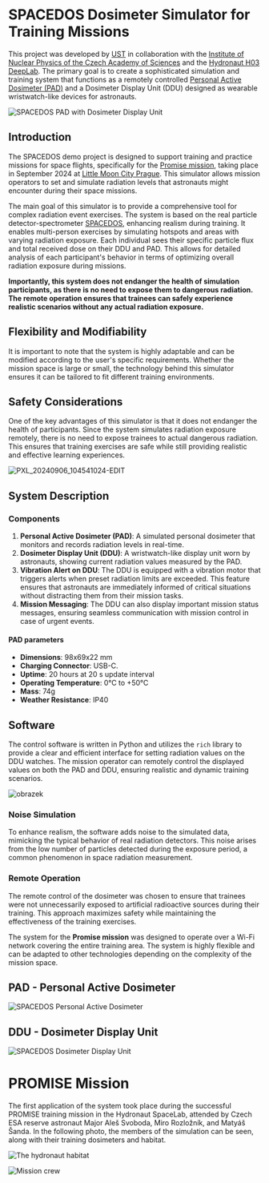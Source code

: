 # SPACEDOS Dosimeter Simulator for Training Missions

This project was developed by [UST](https://www.ust.cz/) in collaboration with the [Institute of Nuclear Physics of the Czech Academy of Sciences](https://ujf.cas.cz) and the [Hydronaut H03 DeepLab](https://hydronaut.eu/). The primary goal is to create a sophisticated simulation and training system that functions as a remotely controlled [Personal Active Dosimeter (PAD)](https://en.wikipedia.org/wiki/Electronic_personal_dosimeter) and a Dosimeter Display Unit (DDU) designed as wearable wristwatch-like devices for astronauts.

![SPACEDOS PAD with Dosimeter Display Unit](https://github.com/user-attachments/assets/acbfe5dc-d8ca-4c22-b7dc-aa1cb41bda3a)

## Introduction

The SPACEDOS demo project is designed to support training and practice missions for space flights, specifically for the [Promise mission](https://www.vesmirprolidstvo.cz/cs/aktuality/PROMISE/), taking place in September 2024 at [Little Moon City Prague](https://www.littlemooncity.eu/). This simulator allows mission operators to set and simulate radiation levels that astronauts might encounter during their space missions.

The main goal of this simulator is to provide a comprehensive tool for complex radiation event exercises. The system is based on the real particle detector-spectrometer [SPACEDOS](https://github.com/UniversalScientificTechnologies/SPACEDOS02), enhancing realism during training. It enables multi-person exercises by simulating hotspots and areas with varying radiation exposure. Each individual sees their specific particle flux and total received dose on their DDU and PAD. This allows for detailed analysis of each participant's behavior in terms of optimizing overall radiation exposure during missions.

**Importantly, this system does not endanger the health of simulation participants, as there is no need to expose them to dangerous radiation. The remote operation ensures that trainees can safely experience realistic scenarios without any actual radiation exposure.**

## Flexibility and Modifiability

It is important to note that the system is highly adaptable and can be modified according to the user's specific requirements. Whether the mission space is large or small, the technology behind this simulator ensures it can be tailored to fit different training environments.

## Safety Considerations

One of the key advantages of this simulator is that it does not endanger the health of participants. Since the system simulates radiation exposure remotely, there is no need to expose trainees to actual dangerous radiation. This ensures that training exercises are safe while still providing realistic and effective learning experiences.

![PXL_20240906_104541024-EDIT](https://github.com/user-attachments/assets/503f4cfc-e8f6-4ec3-b39a-3f0ce3d34f56)


## System Description

### Components

1. **Personal Active Dosimeter (PAD)**: A simulated personal dosimeter that monitors and records radiation levels in real-time.
2. **Dosimeter Display Unit (DDU)**: A wristwatch-like display unit worn by astronauts, showing current radiation values measured by the PAD.
3. **Vibration Alert on DDU**: The DDU is equipped with a vibration motor that triggers alerts when preset radiation limits are exceeded. This feature ensures that astronauts are immediately informed of critical situations without distracting them from their mission tasks.
4. **Mission Messaging**: The DDU can also display important mission status messages, ensuring seamless communication with mission control in case of urgent events.

#### PAD parameters

- **Dimensions**: 98x69x22 mm 
- **Charging Connector**: USB-C.
- **Uptime**: 20 hours at 20 s update interval
- **Operating Temperature**: 0°C to +50°C
- **Mass**: 74g
- **Weather Resistance**: IP40

## Software

The control software is written in Python and utilizes the `rich` library to provide a clear and efficient interface for setting radiation values on the DDU watches. The mission operator can remotely control the displayed values on both the PAD and DDU, ensuring realistic and dynamic training scenarios.

![obrazek](https://github.com/user-attachments/assets/b746ed27-2748-4429-8d20-bde783a12b54)

### Noise Simulation

To enhance realism, the software adds noise to the simulated data, mimicking the typical behavior of real radiation detectors. This noise arises from the low number of particles detected during the exposure period, a common phenomenon in space radiation measurement.

### Remote Operation

The remote control of the dosimeter was chosen to ensure that trainees were not unnecessarily exposed to artificial radioactive sources during their training. This approach maximizes safety while maintaining the effectiveness of the training exercises.

The system for the **Promise mission** was designed to operate over a Wi-Fi network covering the entire training area. The system is highly flexible and can be adapted to other technologies depending on the complexity of the mission space.


## PAD - Personal Active Dosimeter 

![SPACEDOS Personal Active Dosimeter](https://github.com/user-attachments/assets/1ad55b66-e335-4a74-a256-f7421073e868)

## DDU - Dosimeter Display Unit

![SPACEDOS Dosimeter Display Unit](https://github.com/user-attachments/assets/b3888b79-f818-4eb6-a282-9b013ce5907d)



# PROMISE Mission

The first application of the system took place during the successful PROMISE training mission in the Hydronaut SpaceLab, attended by Czech ESA reserve astronaut Major Aleš Svoboda, Miro Rozložník, and Matyáš Šanda. In the following photo, the members of the simulation can be seen, along with their training dosimeters and habitat.

![The hydronaut habitat](https://github.com/user-attachments/assets/1b40ea9f-2b88-410b-9eb6-cb28a5ac173e)

![Mission crew](https://github.com/user-attachments/assets/577bf104-f723-4bd3-977e-e23b2fbb7165)
